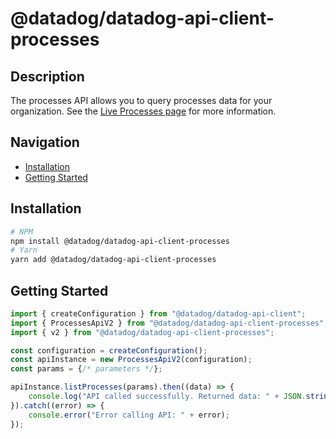 # @datadog/datadog-api-client-processes

## Description

The processes API allows you to query processes data for your organization. See the [Live Processes page](https://docs.datadoghq.com/infrastructure/process/) for more information.

## Navigation

- [Installation](#installation)
- [Getting Started](#getting-started)

## Installation

```sh
# NPM
npm install @datadog/datadog-api-client-processes
# Yarn
yarn add @datadog/datadog-api-client-processes
```

## Getting Started
```ts
import { createConfiguration } from "@datadog/datadog-api-client";
import { ProcessesApiV2 } from "@datadog/datadog-api-client-processes";
import { v2 } from "@datadog/datadog-api-client-processes";

const configuration = createConfiguration();
const apiInstance = new ProcessesApiV2(configuration);
const params = {/* parameters */};

apiInstance.listProcesses(params).then((data) => {
    console.log("API called successfully. Returned data: " + JSON.stringify(data));
}).catch((error) => {
    console.error("Error calling API: " + error);
});
```